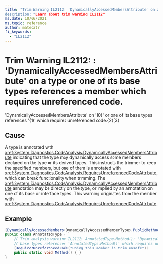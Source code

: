 ```yaml
---
title: "Trim Warning IL2112: 'DynamicallyAccessedMembersAttribute' on a type or one of its base types references a member which requires unreferenced code.
description: "Learn about trim warning IL2112"
ms.date: 10/06/2021
ms.topic: reference
author: mateoatr
f1_keywords:
  - "IL2112"
---
```

# Trim Warning IL2112: : 'DynamicallyAccessedMembersAttribute' on a type or one of its base types references a member which requires unreferenced code.

'DynamicallyAccessedMembersAttribute' on '{0}' or one of its base types references '{1}' which requires unreferenced code.{2}{3}

## Cause

A type is annotated with <xref:System.Diagnostics.CodeAnalysis.DynamicallyAccessedMembersAttribute> indicating that the type may dynamically access some members declared on the type or its derived types. This instructs the trimmer to keep the specified members, but one of them is annotated with <xref:System.Diagnostics.CodeAnalysis.RequiresUnreferencedCodeAttribute>, which can break functionality when trimming. The <xref:System.Diagnostics.CodeAnalysis.DynamicallyAccessedMembersAttribute> annotation may be directly on the type, or implied by an annotation on one of its base or interface types. This warning originates from the member with <xref:System.Diagnostics.CodeAnalysis.RequiresUnreferencedCodeAttribute>.

## Example

```C#
[DynamicallyAccessedMembers(DynamicallyAccessedMemberTypes.PublicMethods)]
public class AnnotatedType {
    // Trim analysis warning IL2112: AnnotatedType.Method(): 'DynamicallyAccessedMembersAttribute' on 'AnnotatedType' or one of its
    // base types references 'AnnotatedType.Method()' which requires unreferenced code. Using this member is trim unsafe.
    [RequiresUnreferencedCode("Using this member is trim unsafe")]
    public static void Method() { }
}
```
